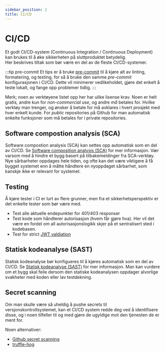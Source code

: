 ```yaml
---
sidebar_position: 2
title: CI/CD
---
```

# CI/CD

Et godt CI/CD-system (Continuous Integration / Continuous Deployment) kan brukes til å øke sikkerheten på sluttproduktet betydelig.  
Her beskrives tiltak som bør være en del av de fleste CI/CD-systemer.

:::tip pre-commit
Et tips er å bruke [pre-commit](https://pre-commit.com) til å kjøre alt av linting, formatering, og testing, for så å bruke den samme _pre-commit_ konfigurasjonen i CI/CD. Dette vil minimerer vedlikeholdet, gjøre det enkelt å teste lokalt, og fange opp problemer tidlig.
:::

Merk; noen av verktøyene listet opp her har ulike lisense krav. Noen er helt gratis, andre kun for _non-commercial use_, og andre _må_ betales for. Hvilke verktøy man trenger, og ønsker å betale for må avklares i hvert prosjekt med hver enkelt kunde. For _public_ repositories på Github for man automatisk enkelte funksjoner som må betales for i private repositories.

## Software compostion analysis (SCA)

Software compostion analysis (SCA) kan settes opp automatisk som en del av CI/CD. Se [Software composition analysis (SCA)](software-composition-analysis-sca.md) for mer informasjon.
Vær varsom med å hindre et bygg basert på tilbakemeldinger fra SCA-verktøy. Nye sårbarheter oppdages hele tiden,
og ofte kan det være viktigere å få bygget systemet enn å måtte håndtere en nyoppdaget sårbarhet, som kanskje ikke er relevant for systemet.

## Testing

Å kjøre tester i CI er lurt av flere grunner, men fra et sikkerhetsperspektiv er det enkelte tester som bør være med.

- Test alle aktuelle endepunkter for 401/403 responser
- Test kode som håndterer autorisasjon (hvem får gjøre hva). Her vil det være en fordel om all autorisasjonslogikk skjer på et sentralisert sted i kodebasen.
- Test for strict [JWT valdiation](https://owasp.org/www-project-web-security-testing-guide/latest/4-Web_Application_Security_Testing/06-Session_Management_Testing/10-Testing_JSON_Web_Tokens)

## Statisk kodeanalyse (SAST)

Statisk kodeanalyse bør konfigueres til å kjøres automatisk som en del av CI/CD. Se [Statisk kodeanalyse (SAST)](statisk-kodeanalyse-sast.md) for mer informasjon.
Man kan vurdere om et bygg skal feile dersom den statiske kodeanalysen oppdager alvorlige svakheter med koden eller lav testdekning.

## Secret scanning

Om man skulle være så uheldig å pushe secrets til versjonskontrollsystemet, kan et CI/CD system redde deg ved å identifisere disse, og i noen tilfeller til og med gjøre de ugyldige mot den tjenesten de er ment for.

Noen alternativer:

- [Github secret scanning](https://docs.github.com/en/code-security/secret-scanning/about-secret-scanning)
- [truffle-hog](https://github.com/trufflesecurity/trufflehog)
